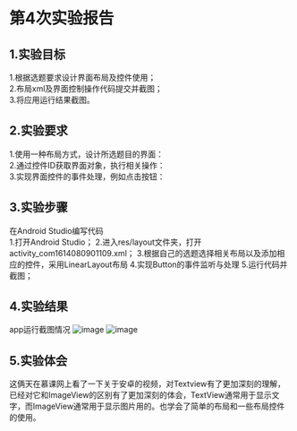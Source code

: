 # 第4次实验报告
## 1.实验目标
1.根据选题要求设计界面布局及控件使用；  
2.布局xml及界面控制操作代码提交并截图；  
3.将应用运行结果截图。  
  
## 2.实验要求
1.使用一种布局方式，设计所选题目的界面：   
2.通过控件ID获取界面对象，执行相关操作：  
3.实现界面控件的事件处理，例如点击按钮： 

## 3.实验步骤
在Android Studio编写代码  
1.打开Android Studio；
2.进入res/layout文件夹，打开activity_com1614080901109.xml；
3.根据自己的选题选择相关布局以及添加相应的控件，采用LinearLayout布局
4.实现Button的事件监听与处理
5.运行代码并截图；  

## 4.实验结果
app运行截图情况 
![image](https://github.com/lixubin51/android-labs-2018/blob/master/Com1614080901109/com1614080901109-5.png)
![image](https://github.com/lixubin51/android-labs-2018/blob/master/Com1614080901109/com1614080901109-6.png)
## 5.实验体会
这俩天在慕课网上看了一下关于安卓的视频，对Textview有了更加深刻的理解，已经对它和ImageView的区别有了更加深刻的体会，TextView通常用于显示文字，而ImageView通常用于显示图片用的。也学会了简单的布局和一些布局控件的使用。
